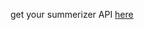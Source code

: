get your summerizer API [here](https://rapidapi.com/restyler/api/article-extractor-and-summarizer/)
